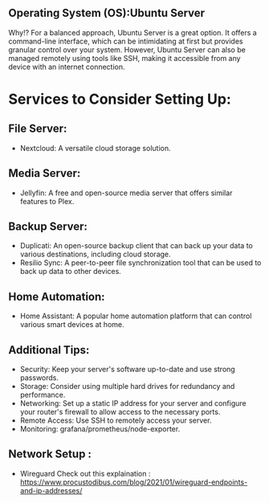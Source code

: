 ##  Operating System (OS):Ubuntu Server
Why!?
For a balanced approach, Ubuntu Server is a great option. It offers a command-line interface, which can be intimidating at first but provides granular control over your system. However, Ubuntu Server can also be managed remotely using tools like SSH, making it accessible from any device with an internet connection.

# Services to Consider Setting Up:

## File Server:
- Nextcloud: A versatile cloud storage solution.

## Media Server:
- Jellyfin: A free and open-source media server that offers similar features to Plex.

## Backup Server:
- Duplicati: An open-source backup client that can back up your data to various destinations, including cloud storage.
- Resilio Sync: A peer-to-peer file synchronization tool that can be used to back up data to other devices.

## Home Automation:
- Home Assistant: A popular home automation platform that can control various smart devices at home.

## Additional Tips:
- Security: Keep your server's software up-to-date and use strong passwords.
- Storage: Consider using multiple hard drives for redundancy and performance.
- Networking: Set up a static IP address for your server and configure your router's firewall to allow access to the necessary ports.
- Remote Access: Use SSH to remotely access your server.
- Monitoring: grafana/prometheus/node-exporter.

## Network Setup : 
 - Wireguard  Check out this explaination : https://www.procustodibus.com/blog/2021/01/wireguard-endpoints-and-ip-addresses/

